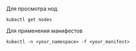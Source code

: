 Для просмотра нод
```shell
kubectl get nodes
```

Для применения манифестов
```shell
kubectl -n <your_namespace> -f <your_manifest>
```
